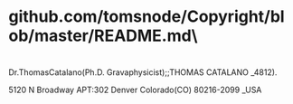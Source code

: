 # github.com/tomsnode/Copyright/blob/master/README.md\

#
Dr.ThomasCatalano(Ph.D. Gravaphysicist);;THOMAS CATALANO _4812).

5120 N Broadway APT:302 Denver Colorado(CO) 80216-2099 _USA
